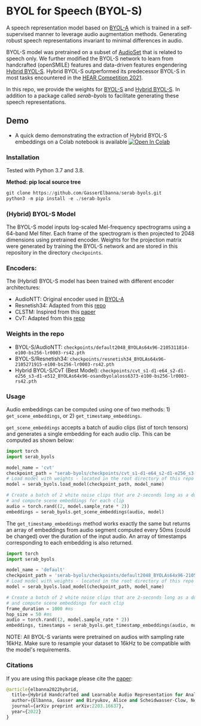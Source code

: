# BYOL for Speech (BYOL-S)

A speech representation model based on [BYOL-A](https://arxiv.org/abs/2103.06695) which is trained in a self-supervised manner to leverage audio augmentation methods. Generating robust speech representations invariant to minimal differences in audio.

BYOL-S model was pretrained on a subset of [AudioSet](https://research.google.com/audioset/) that is related to speech only. We further modified the BYOL-S network to learn from handcrafted (openSMILE) features and data-driven features engendering [Hybrid BYOL-S](https://arxiv.org/abs/2203.16637). Hybrid BYOL-S outperformed its predecessor BYOL-S in most tasks encountered in the [HEAR Competition 2021](https://neuralaudio.ai/).

In this repo, we provide the weights for [BYOL-S](https://arxiv.org/abs/2110.03414) and [Hybrid BYOL-S](https://arxiv.org/abs/2203.16637). In addition to a package called *serab-byols* to facilitate generating these speech representations.


## Demo
* A quick demo demonstrating the extraction of Hybrid BYOL-S embeddings on a Colab notebook is available [![Open In Colab](https://colab.research.google.com/assets/colab-badge.svg)](https://colab.research.google.com/drive/1tvL-_rAY6uYPGLrcdSFJoaFG1mkOZkud#scrollTo=_MMd-YD6wke6)


### Installation

Tested with Python 3.7 and 3.8.

**Method: pip local source tree**

```python
git clone https://github.com/GasserElbanna/serab-byols.git
python3 -m pip install -e ./serab-byols
```

### (Hybrid) BYOL-S Model

The BYOL-S model inputs log-scaled Mel-frequency spectrograms using a
64-band Mel filter. Each frame of the spectrogram is then projected to 2048
dimensions using pretrained encoder. Weights for the projection matrix were
generated by training the BYOL-S network and are stored in this repository in the
directory `checkpoints`.

### Encoders:

The (Hybrid) BYOL-S model has been trained with different encoder architectures:
* AudioNTT: Original encoder used in [BYOL-A](https://arxiv.org/abs/2103.06695)
* Resnetish34: Adapted from this [repo](https://github.com/daisukelab/sound-clf-pytorch/blob/master/src/models.py)
* CLSTM: Inspired from this [paper](https://www.degruyter.com/document/doi/10.1515/jisys-2018-0372/html?lang=de#j_jisys-2018-0372_ref_030)
* CvT: Adapted from this [repo](https://github.com/lucidrains/vit-pytorch#cvt)

### Weights in the repo

* BYOL-S/AudioNTT: `checkpoints/default2048_BYOLAs64x96-2105311814-e100-bs256-lr0003-rs42.pth`
* BYOL-S/Resnetish34: `checkpoints/resnetish34_BYOLAs64x96-2105271915-e100-bs256-lr0003-rs42.pth`
* Hybrid BYOL-S/CvT (Best Model): `checkpoints/cvt_s1-d1-e64_s2-d1-e256_s3-d1-e512_BYOLAs64x96-osandbyolaloss6373-e100-bs256-lr0003-rs42.pth`


### Usage

Audio embeddings can be computed using one of two methods: 1)
`get_scene_embeddings`, or 2) `get_timestamp_embeddings`.

`get_scene_embeddings` accepts a batch of audio clips (list of torch tensors) and generates a single embedding
for each audio clip. This can be computed as shown below:

```python
import torch
import serab_byols

model_name = 'cvt'
checkpoint_path = "serab-byols/checkpoints/cvt_s1-d1-e64_s2-d1-e256_s3-d1-e512_BYOLAs64x96-osandbyolaloss6373-e100-bs256-lr0003-rs42.pth"
# Load model with weights - located in the root directory of this repo
model = serab_byols.load_model(checkpoint_path, model_name)

# Create a batch of 2 white noise clips that are 2-seconds long as a dummy example
# and compute scene embeddings for each clip
audio = torch.rand((2, model.sample_rate * 2))
embeddings = serab_byols.get_scene_embeddings(audio, model)
```

The `get_timestamp_embeddings` method works exactly the same but returns an array
of embeddings from audio segment computed every 50ms (could be changed) over the duration of the input audio. An array
of timestamps corresponding to each embedding is also returned.

```python
import torch
import serab_byols

model_name = 'default'
checkpoint_path = 'serab-byols/checkpoints/default2048_BYOLAs64x96-2105311814-e100-bs256-lr0003-rs42.pth'
# Load model with weights - located in the root directory of this repo
model = serab_byols.load_model(checkpoint_path, model_name)

# Create a batch of 2 white noise clips that are 2-seconds long as a dummy example
# and compute scene embeddings for each clip
frame_duration = 1000 #ms
hop_size = 50 #ms
audio = torch.rand((2, model.sample_rate * 2))
embeddings, timestamps = serab_byols.get_timestamp_embeddings(audio, model, frame_duration, hop_size)
```

NOTE: All BYOL-S variants were pretrained on audios with sampling rate 16kHz. Make sure to resample your dataset to 16kHz to be compatible with the model's requirements.

### Citations

If you are using this package please cite the [paper](https://arxiv.org/abs/2203.16637):

```python
@article{elbanna2022hybrid,
  title={Hybrid Handcrafted and Learnable Audio Representation for Analysis of Speech Under Cognitive and Physical Load},
  author={Elbanna, Gasser and Biryukov, Alice and Scheidwasser-Clow, Neil and Orlandic, Lara and Mainar, Pablo and Kegler, Mikolaj and Beckmann, Pierre and Cernak, Milos},
  journal={arXiv preprint arXiv:2203.16637},
  year={2022}
}
```
